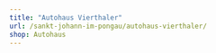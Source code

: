 ```yaml
---
title: "Autohaus Vierthaler"
url: /sankt-johann-im-pongau/autohaus-vierthaler/
shop: Autohaus
---
```

